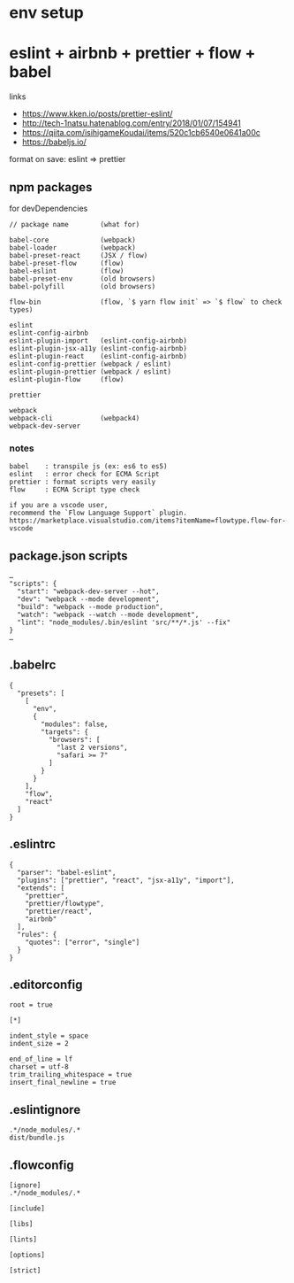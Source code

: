 # env setup
# eslint + airbnb + prettier + flow + babel

links
* https://www.kken.io/posts/prettier-eslint/
* http://tech-1natsu.hatenablog.com/entry/2018/01/07/154941
* https://qiita.com/isihigameKoudai/items/520c1cb6540e0641a00c
* https://babeljs.io/

format on save: eslint => prettier

## npm packages
for devDependencies

```
// package name        (what for)

babel-core             (webpack)
babel-loader           (webpack)
babel-preset-react     (JSX / flow)
babel-preset-flow      (flow)
babel-eslint           (flow)
babel-preset-env       (old browsers)
babel-polyfill         (old browsers)

flow-bin               (flow, `$ yarn flow init` => `$ flow` to check types)

eslint
eslint-config-airbnb
eslint-plugin-import   (eslint-config-airbnb)
eslint-plugin-jsx-a11y (eslint-config-airbnb)
eslint-plugin-react    (eslint-config-airbnb)
eslint-config-prettier (webpack / eslint)
eslint-plugin-prettier (webpack / eslint)
eslint-plugin-flow     (flow)

prettier

webpack
webpack-cli            (webpack4)
webpack-dev-server
```

### notes
```
babel    : transpile js (ex: es6 to es5)
eslint   : error check for ECMA Script
prettier : format scripts very easily
flow     : ECMA Script type check

if you are a vscode user,
recommend the `Flow Language Support` plugin.
https://marketplace.visualstudio.com/items?itemName=flowtype.flow-for-vscode
```

## package.json scripts
```
…
"scripts": {
  "start": "webpack-dev-server --hot",
  "dev": "webpack --mode development",
  "build": "webpack --mode production",
  "watch": "webpack --watch --mode development",
  "lint": "node_modules/.bin/eslint 'src/**/*.js' --fix"
}
…
```

## .babelrc
```
{
  "presets": [
    [
      "env",
      {
        "modules": false,
        "targets": {
          "browsers": [
            "last 2 versions",
            "safari >= 7"
          ]
        }
      }
    ],
    "flow",
    "react"
  ]
}
```

## .eslintrc
```
{
  "parser": "babel-eslint",
  "plugins": ["prettier", "react", "jsx-a11y", "import"],
  "extends": [
    "prettier",
    "prettier/flowtype",
    "prettier/react",
    "airbnb"
  ],
  "rules": {
    "quotes": ["error", "single"]
  }
}

```

## .editorconfig
```
root = true

[*]

indent_style = space
indent_size = 2

end_of_line = lf
charset = utf-8
trim_trailing_whitespace = true
insert_final_newline = true
```

## .eslintignore
```
.*/node_modules/.*
dist/bundle.js
```

## .flowconfig
```
[ignore]
.*/node_modules/.*

[include]

[libs]

[lints]

[options]

[strict]
```
